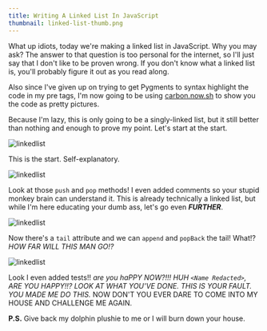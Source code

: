 ```yaml
---
title: Writing A Linked List In JavaScript
thumbnail: linked-list-thumb.png
---
```


What up idiots, today we're making a linked list in JavaScript. Why you may
ask? The answer to that question is too personal for the internet, so I'll
just say that I don't like to be proven wrong. If you don't know what a linked
list is, you'll probably figure it out as you read along.

Also since I've given up on trying to get Pygments to syntax highlight the
code in my pre tags, I'm now going to be using [carbon.now.sh][] to show you
the code as pretty pictures.

[carbon.now.sh]: https://carbon.now.sh

Because I'm lazy, this is only going to be a singly-linked list, but it still
better than nothing and enough to prove my point. Let's start at the start.

![linkedlist](https://cdn.halcyonnouveau.xyz/blog/img/linked-list1.png)

This is the start. Self-explanatory.

![linkedlist](https://cdn.halcyonnouveau.xyz/blog/img/linked-list2.png)

Look at those `push` and `pop` methods! I even added comments so your stupid
monkey brain can understand it. This is already technically a linked list, but
while I'm here educating your dumb ass, let's go even ***FURTHER***.

![linkedlist](https://cdn.halcyonnouveau.xyz/blog/img/linked-list3.png)

Now there's a `tail` attribute and we can `append` and `popBack` the tail!
What!? *HOW FAR WILL THIS MAN GO!?*

![linkedlist](https://cdn.halcyonnouveau.xyz/blog/img/linked-list4.png)

Look I even added tests!! *are you haPPY NOW?!!! **HUH `<Name Redacted>`, ARE YOU
HAPPY!!?* LOOK AT WHAT YOU'VE DONE. THIS IS YOUR FAULT. YOU MADE ME DO THIS.**
NOW DON'T YOU EVER DARE TO COME INTO MY HOUSE AND CHALLENGE ME AGAIN.

**P.S.** Give back my dolphin plushie to me or I will burn down your house.
